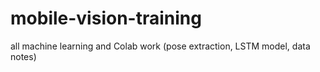 # mobile-vision-training
all machine learning and Colab work (pose extraction, LSTM model, data notes)
